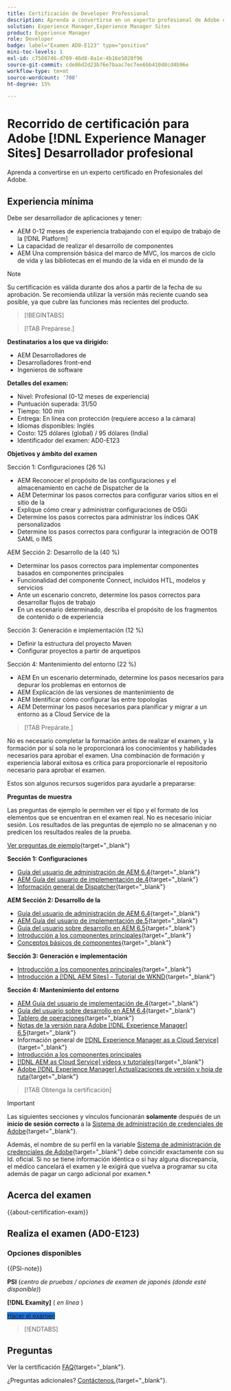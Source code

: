 ```yaml
---
title: Certificación de Developer Professional
description: Aprenda a convertirse en un experto profesional de Adobe certificado en [!DNL Experience Manager Sites].
solution: Experience Manager,Experience Manager Sites
product: Experience Manager
role: Developer
badge: label="Examen AD0-E123" type="positivo"
mini-toc-levels: 1
exl-id: c7508746-d709-46d8-8a1e-4b16e5020f96
source-git-commit: cde86d2d23b76e7baac7ec7ee6bb410d8cd4b96e
workflow-type: tm+mt
source-wordcount: '708'
ht-degree: 15%

---
```


# Recorrido de certificación para Adobe [!DNL Experience Manager Sites] Desarrollador profesional

Aprenda a convertirse en un experto certificado en Profesionales del Adobe.

## Experiencia mínima

Debe ser desarrollador de aplicaciones y tener:

* AEM 0-12 meses de experiencia trabajando con el equipo de trabajo de la [!DNL Platform]
* La capacidad de realizar el desarrollo de componentes
* AEM Una comprensión básica del marco de MVC, los marcos de ciclo de vida y las bibliotecas en el mundo de la vida en el mundo de la

>[!NOTE]
>
>Su certificación es válida durante dos años a partir de la fecha de su aprobación. Se recomienda utilizar la versión más reciente cuando sea posible, ya que cubre las funciones más recientes del producto.

>[!BEGINTABS]

>[!TAB Prepárese.]

**Destinatarios a los que va dirigido:**

* AEM Desarrolladores de
* Desarrolladores front-end
* Ingenieros de software

**Detalles del examen:**

* Nivel: Profesional (0-12 meses de experiencia)
* Puntuación superada: 31/50
* Tiempo: 100 min
* Entrega: En línea con protección (requiere acceso a la cámara)
* Idiomas disponibles: Inglés
* Costo: 125 dólares (global) / 95 dólares (India)
* Identificador del examen: AD0-E123

**Objetivos y ámbito del examen**

Sección 1: Configuraciones (26 %)

* AEM Reconocer el propósito de las configuraciones y el almacenamiento en caché de Dispatcher de la
* AEM Determinar los pasos correctos para configurar varios sitios en el sitio de la
* Explique cómo crear y administrar configuraciones de OSGi
* Determine los pasos correctos para administrar los índices OAK personalizados
* Determine los pasos correctos para configurar la integración de OOTB SAML o IMS

AEM Sección 2: Desarrollo de la (40 %)

* Determinar los pasos correctos para implementar componentes basados en componentes principales
* Funcionalidad del componente Connect, incluidos HTL, modelos y servicios
* Ante un escenario concreto, determine los pasos correctos para desarrollar flujos de trabajo
* En un escenario determinado, describa el propósito de los fragmentos de contenido o de experiencia

Sección 3: Generación e implementación (12 %)

* Definir la estructura del proyecto Maven
* Configurar proyectos a partir de arquetipos

Sección 4: Mantenimiento del entorno (22 %)

* AEM En un escenario determinado, determine los pasos necesarios para depurar los problemas en entornos de
* AEM Explicación de las versiones de mantenimiento de
* AEM Identificar cómo configurar las entre topologías
* AEM Determinar los pasos necesarios para planificar y migrar a un entorno as a Cloud Service de la

>[!TAB Prepárate.]

No es necesario completar la formación antes de realizar el examen, y la formación por sí sola no le proporcionará los conocimientos y habilidades necesarios para aprobar el examen. Una combinación de formación y experiencia laboral exitosa es crítica para proporcionarle el repositorio necesario para aprobar el examen.

Estos son algunos recursos sugeridos para ayudarle a prepararse:

**Preguntas de muestra**

Las preguntas de ejemplo le permiten ver el tipo y el formato de los elementos que se encuentran en el examen real. No es necesario iniciar sesión. Los resultados de las preguntas de ejemplo no se almacenan y no predicen los resultados reales de la prueba.

[Ver preguntas de ejemplo](https://scorpion.caveon.com/launchpad/ad3-e123-adobe-experience-manager-sites-developer-professional-sample-questions){target="_blank"}

**Sección 1: Configuraciones**

* [Guía del usuario de administración de AEM 6.4](https://experienceleague.adobe.com/docs/experience-manager-64/administering/home.html){target="_blank"}
* [AEM Guía del usuario de implementación de.4](https://experienceleague.adobe.com/docs/experience-manager-64/deploying/home.html?lang=es){target="_blank"}
* [Información general de Dispatcher](https://docs.adobe.com/content/help/es-ES/experience-cloud/user-guides/home.translate.html){target="_blank"}

**AEM Sección 2: Desarrollo de la**

* [Guía del usuario de administración de AEM 6.4](https://experienceleague.adobe.com/docs/experience-manager-64/administering/home.html){target="_blank"}
* [AEM Guía del usuario de implementación de.5](https://experienceleague.adobe.com/docs/experience-manager-65/deploying/home.html?lang=es){target="_blank"}
* [Guía del usuario sobre desarrollo en AEM 6.5](https://experienceleague.adobe.com/docs/experience-manager-65/developing/home.html){target="_blank"}
* [Introducción a los componentes principales](https://experienceleague.adobe.com/docs/experience-manager-core-components/using/introduction.html?lang=es){target="_blank"}
* [Conceptos básicos de componentes](https://experienceleague.adobe.com/docs/experience-manager-learn/getting-started-wknd-tutorial-develop/project-archetype/component-basics.html){target="_blank"}

**Sección 3: Generación e implementación**

* [Introducción a los componentes principales](https://experienceleague.adobe.com/docs/experience-manager-core-components/using/introduction.html?lang=es){target="_blank"}
* [Introducción a [!DNL AEM Sites] - Tutorial de WKND](https://experienceleague.adobe.com/docs/experience-manager-learn/getting-started-wknd-tutorial-develop/overview.html?lang=es){target="_blank"}


**Sección 4: Mantenimiento del entorno**

* [AEM Guía del usuario de implementación de.4](https://experienceleague.adobe.com/docs/experience-manager-64/deploying/home.html?lang=es){target="_blank"}
* [Guía del usuario sobre desarrollo en AEM 6.4](https://experienceleague.adobe.com/docs/experience-manager-64/developing/home.html?lang=en){target="_blank"}
* [Tablero de operaciones](https://experienceleague.adobe.com/docs/experience-manager-65/administering/operations/operations-dashboard.html?lang=en#automated-maintenance-tasks){target="_blank"}
* [Notas de la versión para Adobe [!DNL Experience Manager] 6,5](https://experienceleague.adobe.com/docs/experience-manager-65/release-notes/service-pack/sp-release-notes.html?lang=es){target="_blank"}
* Información general de [[!DNL Experience Manager as a Cloud Service] ](https://experienceleague.adobe.com/docs/experience-manager-cloud-service/content/home.html?lang=es){target="_blank"}
* [Introducción a los componentes principales](https://experienceleague.adobe.com/docs/experience-manager-core-components/using/introduction.html?lang=es)
* [[!DNL AEM as Cloud Service] vídeos y tutoriales](https://experienceleague.adobe.com/docs/experience-manager-learn/cloud-service/overview.html?lang=es){target="_blank"}
* [Adobe [!DNL Experience Manager] Actualizaciones de versión y hoja de ruta](https://experienceleague.adobe.com/docs/experience-manager-release-information/aem-release-updates/home.html?lang=es){target="_blank"}

>[!TAB Obtenga la certificación]

>[!IMPORTANT]
>
>Las siguientes secciones y vínculos funcionarán **solamente**  después de un **inicio de sesión correcto** a la [Sistema de administración de credenciales de Adobe](https://www.certmetrics.com/adobe){target="_blank"}.
>
>Además, el nombre de su perfil en la variable [Sistema de administración de credenciales de Adobe](https://www.certmetrics.com/adobe){target="_blank"} debe coincidir exactamente con su Id. oficial. Si no se tiene información idéntica o si hay alguna discrepancia, el médico cancelará el examen y le exigirá que vuelva a programar su cita además de pagar un cargo adicional por examen.*

## Acerca del examen

{{about-certification-exam}}

## Realiza el examen (AD0-E123)

### Opciones disponibles

{{PSI-note}}

**PSI** (*centro de pruebas / opciones de examen de japonés (donde esté disponible)*)

**[!DNL Examity]** ( *en línea* )

<a href="https://www.certmetrics.com/adobe/candidate/examity_sso.aspx?eid=AD0-E123" target="_blank" class="spectrum-Button spectrum-Button--fill spectrum-Button--accent spectrum-Button--sizeM is-margin-bottom-big-big at-element-click-tracking" style="background-color:#1473E6">

<span class="spectrum-Button-label has-no-wrap">
   Hacer el examen
</span>
</a>

>[!ENDTABS]

## Preguntas

Ver la certificación [FAQ](https://experienceleague.adobe.com/docs/certification/certification/faq.html){target="_blank"}.

¿Preguntas adicionales? [Contáctenos.](mailto:certif@adobe.com){target="_blank"}.
